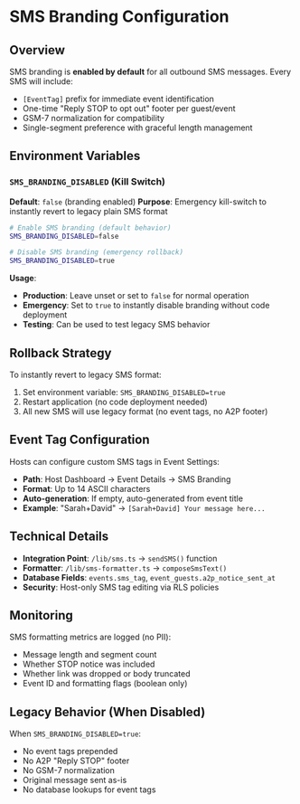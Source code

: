 # SMS Branding Configuration

## Overview

SMS branding is **enabled by default** for all outbound SMS messages. Every SMS will include:
- `[EventTag]` prefix for immediate event identification
- One-time "Reply STOP to opt out" footer per guest/event
- GSM-7 normalization for compatibility
- Single-segment preference with graceful length management

## Environment Variables

### `SMS_BRANDING_DISABLED` (Kill Switch)

**Default**: `false` (branding enabled)
**Purpose**: Emergency kill-switch to instantly revert to legacy plain SMS format

```bash
# Enable SMS branding (default behavior)
SMS_BRANDING_DISABLED=false

# Disable SMS branding (emergency rollback)
SMS_BRANDING_DISABLED=true
```

**Usage**:
- **Production**: Leave unset or set to `false` for normal operation
- **Emergency**: Set to `true` to instantly disable branding without code deployment
- **Testing**: Can be used to test legacy SMS behavior

## Rollback Strategy

To instantly revert to legacy SMS format:

1. Set environment variable: `SMS_BRANDING_DISABLED=true`
2. Restart application (no code deployment needed)
3. All new SMS will use legacy format (no event tags, no A2P footer)

## Event Tag Configuration

Hosts can configure custom SMS tags in Event Settings:
- **Path**: Host Dashboard → Event Details → SMS Branding
- **Format**: Up to 14 ASCII characters
- **Auto-generation**: If empty, auto-generated from event title
- **Example**: "Sarah+David" → `[Sarah+David] Your message here...`

## Technical Details

- **Integration Point**: `/lib/sms.ts` → `sendSMS()` function
- **Formatter**: `/lib/sms-formatter.ts` → `composeSmsText()`
- **Database Fields**: `events.sms_tag`, `event_guests.a2p_notice_sent_at`
- **Security**: Host-only SMS tag editing via RLS policies

## Monitoring

SMS formatting metrics are logged (no PII):
- Message length and segment count
- Whether STOP notice was included
- Whether link was dropped or body truncated
- Event ID and formatting flags (boolean only)

## Legacy Behavior (When Disabled)

When `SMS_BRANDING_DISABLED=true`:
- No event tags prepended
- No A2P "Reply STOP" footer
- No GSM-7 normalization
- Original message sent as-is
- No database lookups for event tags
